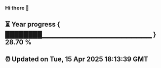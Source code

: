 ### Hi there 👋
⏳ Year progress { ████████▁▁▁▁▁▁▁▁▁▁▁▁▁▁▁▁▁▁▁▁▁▁ } 28.70 %
---
⏰ Updated on Tue, 15 Apr 2025 18:13:39 GMT
---
